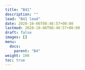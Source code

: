 ```yaml
---
title: "B41"
description: ""
lead: "B41 lead"
date: 2020-10-06T08:48:57+00:00
lastmod: 2020-10-06T08:48:57+00:00
draft: false
images: []
menu:
  docs:
    parent: "B4"
weight: 100
toc: true
---
```

